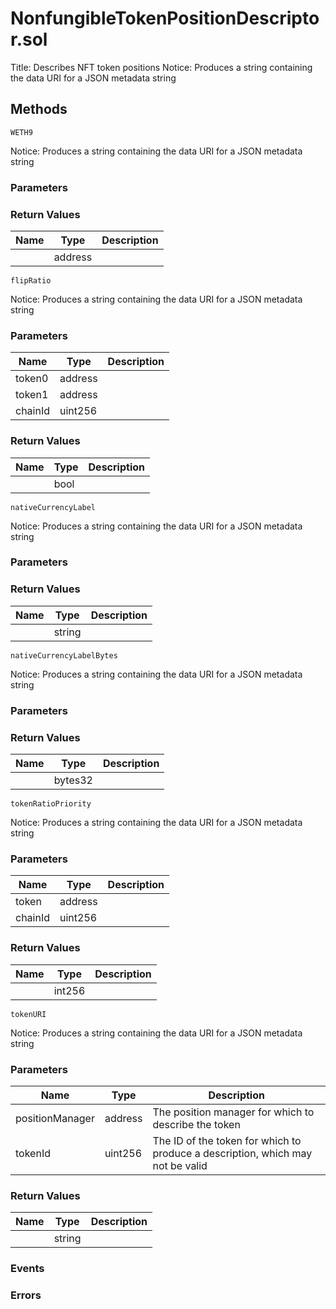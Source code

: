 
# NonfungibleTokenPositionDescriptor.sol
Title: Describes NFT token positions
Notice: Produces a string containing the data URI for a JSON metadata string

## Methods
```solidity
WETH9
```
Notice: Produces a string containing the data URI for a JSON metadata string

### Parameters

### Return Values
| Name | Type | Description |
|---|---|---|
|  | address |  |

```solidity
flipRatio
```
Notice: Produces a string containing the data URI for a JSON metadata string

### Parameters
| Name | Type | Description |
|---|---|---|
| token0 | address |  |
| token1 | address |  |
| chainId | uint256 |  |


### Return Values
| Name | Type | Description |
|---|---|---|
|  | bool |  |

```solidity
nativeCurrencyLabel
```
Notice: Produces a string containing the data URI for a JSON metadata string

### Parameters

### Return Values
| Name | Type | Description |
|---|---|---|
|  | string |  |

```solidity
nativeCurrencyLabelBytes
```
Notice: Produces a string containing the data URI for a JSON metadata string

### Parameters

### Return Values
| Name | Type | Description |
|---|---|---|
|  | bytes32 |  |

```solidity
tokenRatioPriority
```
Notice: Produces a string containing the data URI for a JSON metadata string

### Parameters
| Name | Type | Description |
|---|---|---|
| token | address |  |
| chainId | uint256 |  |


### Return Values
| Name | Type | Description |
|---|---|---|
|  | int256 |  |

```solidity
tokenURI
```
Notice: Produces a string containing the data URI for a JSON metadata string

### Parameters
| Name | Type | Description |
|---|---|---|
| positionManager | address | The position manager for which to describe the token |
| tokenId | uint256 | The ID of the token for which to produce a description, which may not be valid |


### Return Values
| Name | Type | Description |
|---|---|---|
|  | string |  |


### Events

### Errors

